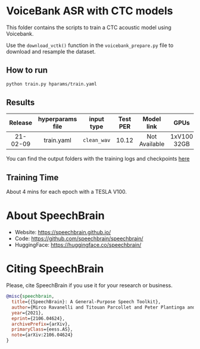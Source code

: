 # VoiceBank ASR with CTC models

This folder contains the scripts to train a CTC acoustic model using Voicebank.

Use the `download_vctk()` function in the `voicebank_prepare.py` file to
download and resample the dataset.

## How to run

```bash
python train.py hparams/train.yaml
```

## Results

| Release  | hyperparams file | input type  | Test PER | Model link    | GPUs        |
|:--------:|:----------------:|:-----------:|:--------:|:-------------:|:-----------:|
| 21-02-09 | train.yaml       | `clean_wav` | 10.12    | Not Available | 1xV100 32GB |

You can find the output folders with the training logs and checkpoints [here](https://www.dropbox.com/sh/w4j0auezgmmo005/AAAjKcoJMdLDp0Pqe3m7CLVaa?dl=0)

## Training Time

About 4 mins for each epoch with a TESLA V100.

# **About SpeechBrain**
- Website: https://speechbrain.github.io/
- Code: https://github.com/speechbrain/speechbrain/
- HuggingFace: https://huggingface.co/speechbrain/


# **Citing SpeechBrain**
Please, cite SpeechBrain if you use it for your research or business.

```bibtex
@misc{speechbrain,
  title={{SpeechBrain}: A General-Purpose Speech Toolkit},
  author={Mirco Ravanelli and Titouan Parcollet and Peter Plantinga and Aku Rouhe and Samuele Cornell and Loren Lugosch and Cem Subakan and Nauman Dawalatabad and Abdelwahab Heba and Jianyuan Zhong and Ju-Chieh Chou and Sung-Lin Yeh and Szu-Wei Fu and Chien-Feng Liao and Elena Rastorgueva and François Grondin and William Aris and Hwidong Na and Yan Gao and Renato De Mori and Yoshua Bengio},
  year={2021},
  eprint={2106.04624},
  archivePrefix={arXiv},
  primaryClass={eess.AS},
  note={arXiv:2106.04624}
}
```
